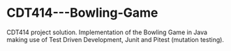 # CDT414---Bowling-Game
CDT414 project solution. Implementation of the Bowling Game in Java making use of Test Driven Development, Junit and Pitest (mutation testing).
